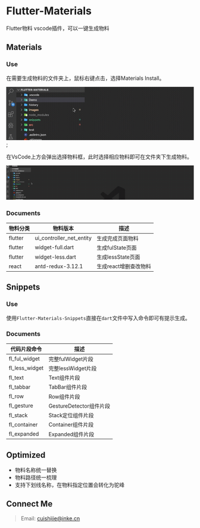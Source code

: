 # Flutter-Materials

Flutter物料 vscode插件，可以一键生成物料

## Materials

### Use

在需要生成物料的文件夹上，鼠标右键点击，选择Materials Install。

![](images/operate_1.gif);

在VsCode上方会弹出选择物料框，此时选择相应物料即可在文件夹下生成物料。

![](images/operate_2.gif)

### Documents

| 物料分类 | 物料版本 | 描述 |
| --- | --- | --- |
| flutter | ui_controller_net_entity | 生成完成页面物料 |
| flutter | widget-full.dart | 生成fulState页面 |
| flutter | widget-less.dart | 生成lessState页面 |
| react | antd-redux-3.12.1 | 生成react增删查改物料 |

## Snippets

### Use

使用`Flutter-Materials-Snippets`直接在`dart`文件中写入命令即可有提示生成。

### Documents

| 代码片段命令 | 描述 |
| --- | --- |
| fl_ful_widget | 完整fulWidget片段 |
| fl_less_widget | 完整lessWidget片段 |
| fl_text | Text组件片段 |
| fl_tabbar | TabBar组件片段 |
| fl_row | Row组件片段 |
| fl_gesture | GestureDetector组件片段 |
| fl_stack | Stack定位组件片段 |
| fl_container | Container组件片段 |
| fl_expanded | Expanded组件片段 |

## Optimized

- 物料名称统一替换
- 物料路径统一梳理
- 支持下划线名称，在物料指定位置会转化为驼峰

## Connect Me

> Email: cuishijie@inke.cn